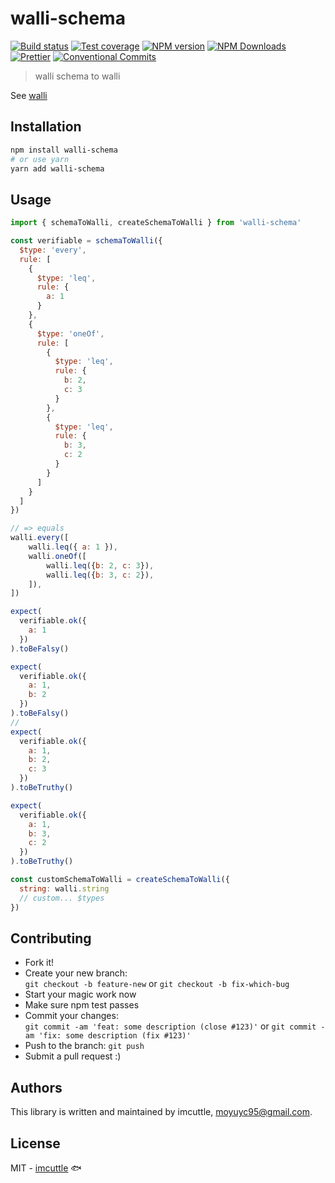 # walli-schema

[![Build status](https://img.shields.io/travis/imcuttle/walli-schema/master.svg?style=flat-square)](https://travis-ci.com/imcuttle/walli-schema)
[![Test coverage](https://img.shields.io/codecov/c/github/imcuttle/walli-schema.svg?style=flat-square)](https://codecov.io/github/imcuttle/walli-schema?branch=master)
[![NPM version](https://img.shields.io/npm/v/walli-schema.svg?style=flat-square)](https://www.npmjs.com/package/walli-schema)
[![NPM Downloads](https://img.shields.io/npm/dm/walli-schema.svg?style=flat-square&maxAge=43200)](https://www.npmjs.com/package/walli-schema)
[![Prettier](https://img.shields.io/badge/code_style-prettier-ff69b4.svg?style=flat-square)](https://prettier.io/)
[![Conventional Commits](https://img.shields.io/badge/Conventional%20Commits-1.0.0-yellow.svg?style=flat-square)](https://conventionalcommits.org)

> walli schema to walli

See [walli](https://github.com/imcuttle/walli)

## Installation

```bash
npm install walli-schema
# or use yarn
yarn add walli-schema
```

## Usage

```javascript
import { schemaToWalli, createSchemaToWalli } from 'walli-schema'

const verifiable = schemaToWalli({
  $type: 'every',
  rule: [
    {
      $type: 'leq',
      rule: {
        a: 1
      }
    },
    {
      $type: 'oneOf',
      rule: [
        {
          $type: 'leq',
          rule: {
            b: 2,
            c: 3
          }
        },
        {
          $type: 'leq',
          rule: {
            b: 3,
            c: 2
          }
        }
      ]
    }
  ]
})

// => equals
walli.every([
    walli.leq({ a: 1 }),
    walli.oneOf([
        walli.leq({b: 2, c: 3}),
        walli.leq({b: 3, c: 2}),
    ]),
])

expect(
  verifiable.ok({
    a: 1
  })
).toBeFalsy()

expect(
  verifiable.ok({
    a: 1,
    b: 2
  })
).toBeFalsy()
//
expect(
  verifiable.ok({
    a: 1,
    b: 2,
    c: 3
  })
).toBeTruthy()

expect(
  verifiable.ok({
    a: 1,
    b: 3,
    c: 2
  })
).toBeTruthy()

const customSchemaToWalli = createSchemaToWalli({
  string: walli.string
  // custom... $types
})
```

## Contributing

- Fork it!
- Create your new branch:  
  `git checkout -b feature-new` or `git checkout -b fix-which-bug`
- Start your magic work now
- Make sure npm test passes
- Commit your changes:  
  `git commit -am 'feat: some description (close #123)'` or `git commit -am 'fix: some description (fix #123)'`
- Push to the branch: `git push`
- Submit a pull request :)

## Authors

This library is written and maintained by imcuttle, <a href="mailto:moyuyc95@gmail.com">moyuyc95@gmail.com</a>.

## License

MIT - [imcuttle](https://github.com/imcuttle) 🐟

